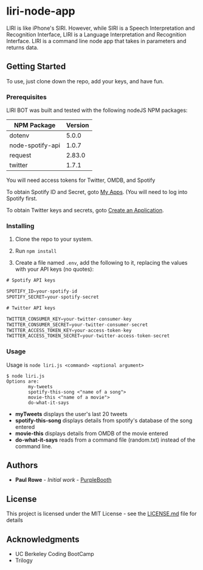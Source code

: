 # liri-node-app

LIRI is like iPhone's SIRI. However, while SIRI is a Speech Interpretation and Recognition Interface, LIRI is a Language Interpretation and Recognition Interface. LIRI is a command line node app that takes in parameters and returns data.

## Getting Started

To use, just clone down the repo, add your keys, and have fun.

### Prerequisites

LIRI BOT was built and tested with the following nodeJS NPM packages:

| NPM Package     | Version |
| --------------- | ------- |
| dotenv          | 5.0.0   |
| node-spotify-api| 1.0.7   |
| request         | 2.83.0  |
| twitter         |1.7.1    |


You will need access tokens for Twitter, OMDB, and Spotify

To obtain Spotify ID and Secret, goto [My Apps](https://beta.developer.spotify.com/dashboard/applications). (You will need to log into Spotify first.

To obtain Twitter keys and secrets, goto [Create an Application](https://apps.twitter.com/app/new).


### Installing


1. Clone the repo to your system.

1. Run `npm install`

1. Create a file named `.env`, add the following to it, replacing the values with your API keys (no quotes):

```js
# Spotify API keys

SPOTIFY_ID=your-spotify-id
SPOTIFY_SECRET=your-spotify-secret

# Twitter API keys

TWITTER_CONSUMER_KEY=your-twitter-consumer-key
TWITTER_CONSUMER_SECRET=your-twitter-consumer-secret
TWITTER_ACCESS_TOKEN_KEY=your-access-token-key
TWITTER_ACCESS_TOKEN_SECRET=your-twitter-access-token-secret

```


### Usage

Usage is `node liri.js <command> <optional argument>`

```
$ node liri.js
Options are:
        my-tweets
        spotify-this-song <"name of a song">
        movie-this <"name of a movie">
        do-what-it-says
```

* **myTweets** displays the user's last 20 tweets
* **spotify-this-song** displays details from spotify's database of the song entered
* **movie-this** displays details from OMDB of the movie entered
* **do-what-it-says** reads from a command file (random.txt) instead of the command line.  


## Authors

* **Paul Rowe** - *Initial work* - [PurpleBooth](https://github.com/PurpleBooth)


## License

This project is licensed under the MIT License - see the [LICENSE.md](LICENSE.md) file for details

## Acknowledgments

* UC Berkeley Coding BootCamp
* Trilogy
